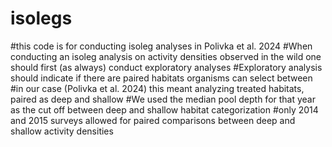 # isolegs

#this code is for conducting isoleg analyses in Polivka et al. 2024
#When conducting an isoleg analysis on activity densities observed in the wild one should first (as always) conduct exploratory analyses
#Exploratory analysis should indicate if there are paired habitats organisms can select between
#in our case (Polivka et al. 2024) this meant analyzing treated habitats, paired as deep and shallow
#We used the median pool depth for that year as the cut off between deep and shallow habitat categorization
#only 2014 and 2015 surveys allowed for paired comparisons between deep and shallow activity densities
